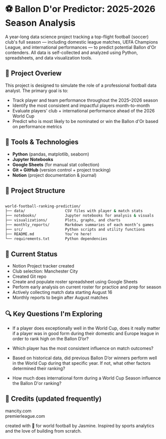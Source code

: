 # ⚽️ Ballon D'or Predictor: 2025-2026 Season Analysis

A year-long data science project tracking a top-flight football (soccer) club's full season — including domestic league matches, UEFA Champions League, and international performances — to predict potential Ballon d'Or contenders. All data is self-collected and analyzed using Python, spreadsheets, and data visualization tools.

## 📌 Project Overiew

This project is designed to simulate the role of a professional football data analyst. The primary goal is to:

- Track player and team performance throughout the 2025–2026 season
- Identify the most consistent and impactful players month-to-month
- Evaluate players' club + international performance ahead of the 2026 World Cup
- Predict who is most likely to be nominated or win the Ballon d'Or based on performance metrics

## 🧰 Tools & Technologies

- **Python** (pandas, matplotlib, seaborn)
- **Jupyter Notebooks**
- **Google Sheets** (for manual stat collection)
- **Git + GitHub** (version control + project tracking)
- **Notion** (project documentation & journal)

## 📂 Project Structure

```bash

world-football-ranking-prediction/
├── data/                  CSV files with player & match stats
├── notebooks/             Jupyter notebooks for analysis & visuals
├── visualizations/        Plots, graphs, and charts
├── monthly_reports/       Markdown summaries of each month’s games
├── src/                   Python scripts and utility functions
├── README.md              You’re here!
└── requirements.txt       Python dependencies

```

## 📝 Current Status

- Notion Project tracker created
- Club selection: Manchester City
- Created Git repo
- Create and populate roster spreadsheet using Google Sheets
- Perform early analysis on current roster for practice and prep for season
- Actively collecting match data starting August 16
- Monthly reports to begin after August matches

## 🔍 Key Questions I'm Exploring

- If a player does exceptionally well in the World Cup, does it really matter if a player was in good form during their domestic and Europe league in order to rank high on the Ballon D’or?

- Which player has the most consistent influence on match outcomes?

- Based on historical data, did previous Ballon D’or winners perform well in the World Cup during that specific year. If not, what other factors determined their ranking?

- How much does international form during a World Cup Season influence the Ballon D'or ranking?

## 🤝 Credits (updated frequently)
mancity.com<br/>
premierleague.com



<p>created with 🩵 for world football by Jasmine. Inspired by sports analytics and the love of building from scratch.</p>